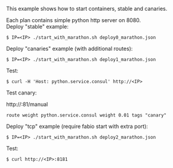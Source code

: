 This example shows how to start containers, stable and canaries.

Each plan contains simple python http server on 8080.  
Deploy "stable" example:
```
$ IP=<IP> ./start_with_marathon.sh deploy0_marathon.json
```

Deploy  "canaries" example (with additional routes):
```
$ IP=<IP> ./start_with_marathon.sh deploy1_marathon.json
```

Test:
```
$ curl -H 'Host: python.service.consul' http://<IP>
```

Test canary:

http://<IP>:81/manual
```
route weight python.service.consul weight 0.01 tags "canary"
```


Deploy  "tcp" example (require fabio start with extra port):
```
$ IP=<IP> ./start_with_marathon.sh deploy2_marathon.json
```

Test:
```
$ curl http://<IP>:8181
```
